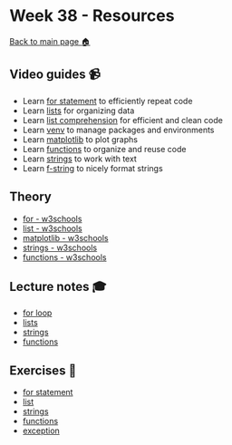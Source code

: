 # Week 38 - Resources

[Back to main page :house:](https://github.com/pr0fez/AI24-Programmering)

## Video guides :video_camera:
- Learn [for statement][for_video] to efficiently repeat code
- Learn [lists][lists_video] for organizing data
- Learn [list comprehension][list_comp_vid] for efficient and clean code
- Learn [venv][venv] to manage packages and environments
- Learn [matplotlib][matplot_video] to plot graphs
- Learn [functions][func_vid] to organize and reuse code
- Learn [strings][string_vid] to work with text
- Learn [f-string][f_string_vid] to nicely format strings


[func_vid]: https://www.youtube.com/watch?v=NE97ylAnrz4
[string_vid]: https://www.youtube.com/watch?v=k9TUPpGqYTo
[f_string_vid]: https://www.youtube.com/watch?v=nghuHvKLhJA

[matplot_video]: https://www.youtube.com/watch?v=nzKy9GY12yo

[for_video]: https://www.youtube.com/watch?v=OnDr4J2UXSA

[venv]: fixme

[lists_video]: https://www.youtube.com/watch?v=ohCDWZgNIU0&list=PLi01XoE8jYohWFPpC17Z-wWhPOSuh8Er-&index=14

[list_comp_vid]: https://www.youtube.com/watch?v=AhSvKGTh28Q&list=PLi01XoE8jYohWFPpC17Z-wWhPOSuh8Er-&index=22


## Theory
- [for - w3schools][w3for]
- [list - w3schools][w3list]
- [matplotlib - w3schools][w3matplot]
- [strings - w3schools][w3str]
- [functions - w3schools][w3func]

[w3str]: https://www.w3schools.com/python/python_strings.asp
[w3func]: https://www.w3schools.com/python/python_functions.asp
[w3matplot]: https://www.w3schools.com/python/matplotlib_intro.asp
[w3list]: https://www.w3schools.com/python/python_lists.asp
[w3for]: https://www.w3schools.com/python/python_for_loops.asp


## Lecture notes :mortar_board:
- [for loop](https://github.com/pr0fez/AI24-Programmering/blob/master/Lecture_notes/L3-for-statement.ipynb)
- [lists](https://github.com/pr0fez/AI24-Programmering/blob/master/Lecture_notes/L4-lists.ipynb)
- [strings](https://github.com/pr0fez/AI24-Programmering/blob/master/Lecture_notess/L5-strings.ipynb)
- [functions](https://github.com/pr0fez/AI24-Programmering/blob/master/Lecture_notes/L6-functions.ipynb)


## Exercises :running:
- [for statement][exercise_for]
- [list][exercise_list]
- [strings][str_exercise]
- [functions][func_exercise] 
- [exception][except_exer]

[except_exer]: https://github.com/pr0fez/AI24-Programmering/blob/master/Exercises/07-exception-exercise.ipynb

[str_exercise]: https://github.com/pr0fez/AI24-Programmering/blob/master/Exercises/05-strings-exercise.ipynb

[func_exercise]: https://github.com/pr0fez/AI24-Programmering/blob/master/Exercises/06-functions-exericse.ipynb

[exercise_for]: https://github.com/pr0fez/AI24-Programmering/blob/master/Exercises/03-for-statement-exercise.ipynb

[exercise_list]: https://github.com/pr0fez/AI24-Programmering/blob/master/Exercises/04-list-exercise.ipynb